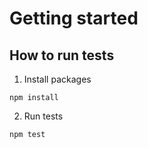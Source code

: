 # Getting started
## How to run tests

1) Install packages
```
npm install
```

2) Run tests
```
npm test
```